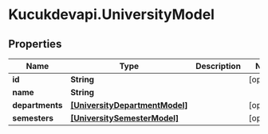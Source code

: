 # Kucukdevapi.UniversityModel

## Properties

Name | Type | Description | Notes
------------ | ------------- | ------------- | -------------
**id** | **String** |  | [optional] 
**name** | **String** |  | 
**departments** | [**[UniversityDepartmentModel]**](UniversityDepartmentModel.md) |  | [optional] 
**semesters** | [**[UniversitySemesterModel]**](UniversitySemesterModel.md) |  | [optional] 


